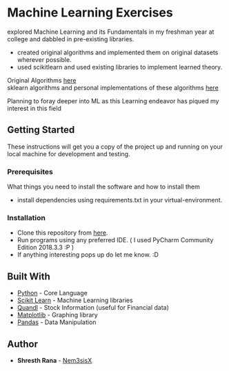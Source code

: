 # Machine Learning Exercises

explored Machine Learning and its Fundamentals in my freshman year at college and dabbled in pre-existing libraries.
  * created original algorithms and implemented them on original datasets wherever possible.
  * used scikitlearn and used existing libraries to implement learned theory.

Original Algorithms [here](https://github.com/Nem3sisX/ml-learning/tree/master/ml-learning/algorithms)  
sklearn algorithms and personal implementations of these algorithms [here](https://github.com/Nem3sisX/ml-learning/tree/master/ml-learning/learning-projects) 

Planning to foray deeper into ML as this Learning endeavor has piqued my interest in this field  

## Getting Started

These instructions will get you a copy of the project up and running on your local machine for development and testing.

### Prerequisites

What things you need to install the software and how to install them

  * install dependencies using requirements.txt in your virtual-environment.

### Installation

  * Clone this repository from [here](https://github.com/Nem3sisX/ml-learning.git).
  * Run programs using any preferred IDE. ( I used PyCharm Community Edition 2018.3.3 :P )
  * If anything interesting pops up do let me know. :D

## Built With

  * [Python](https://www.python.org/) - Core Language
  * [Scikit Learn](https://scikit-learn.org/stable/) - Machine Learning libraries
  * [Quandl](https://www.quandl.com/) - Stock Information (useful for Financial data)
  * [Matplotlib](https://matplotlib.org/) - Graphing library
  * [Pandas](https://pandas.pydata.org/) - Data Manipulation

## Author

* **Shresth Rana** - [Nem3sisX](https://github.com/Nem3sisX)
